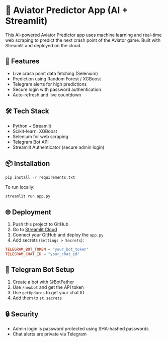 # 🧠 Aviator Predictor App (AI + Streamlit)

This AI-powered Aviator Predictor app uses machine learning and real-time web scraping to predict the next crash point of the Aviator game. Built with Streamlit and deployed on the cloud.

## 🚀 Features
- Live crash point data fetching (Selenium)
- Prediction using Random Forest / XGBoost
- Telegram alerts for high predictions
- Secure login with password authentication
- Auto-refresh and live countdown

## 🛠 Tech Stack
- Python + Streamlit
- Scikit-learn, XGBoost
- Selenium for web scraping
- Telegram Bot API
- Streamlit Authenticator (secure admin login)

## 📦 Installation

```bash
pip install -r requirements.txt
```

To run locally:
```bash
streamlit run app.py
```

## 🌐 Deployment

1. Push this project to GitHub
2. Go to [Streamlit Cloud](https://streamlit.io/cloud)
3. Connect your GitHub and deploy the `app.py`
4. Add secrets (`Settings > Secrets`):

```toml
TELEGRAM_BOT_TOKEN = "your_bot_token"
TELEGRAM_CHAT_ID = "your_chat_id"
```

## 🤖 Telegram Bot Setup

1. Create a bot with [@BotFather](https://t.me/BotFather)
2. Use `/newbot` and get the API token
3. Use `getUpdates` to get your chat ID
4. Add them to `st.secrets`

## 🔒 Security
- Admin login is password protected using SHA-hashed passwords
- Chat alerts are private via Telegram

